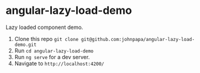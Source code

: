 # angular-lazy-load-demo

Lazy loaded component demo.

1. Clone this repo `git clone git@github.com:johnpapa/angular-lazy-load-demo.git`
1. Run `cd angular-lazy-load-demo`
1. Run `ng serve` for a dev server.
1. Navigate to `http://localhost:4200/`
